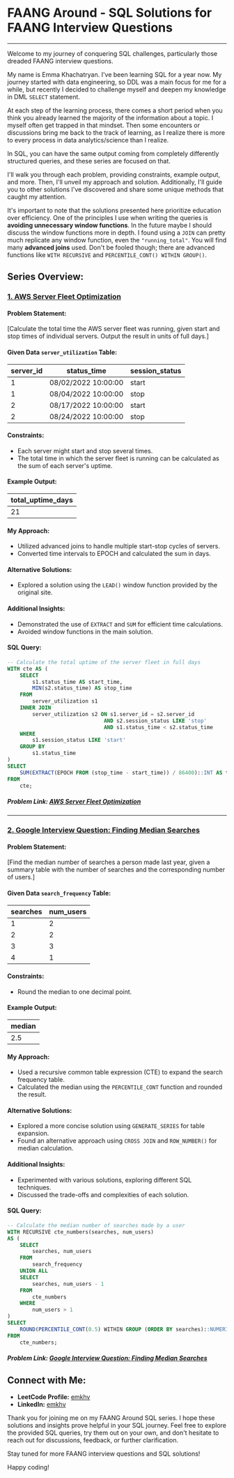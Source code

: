 # FAANG Around - SQL Solutions for FAANG Interview Questions
---

Welcome to my journey of conquering SQL challenges, particularly those dreaded FAANG interview questions.

My name is Emma Khachatryan. I've been learning SQL for a year now. My journey started with data engineering, so DDL was a main focus for me for a while, but recently I decided to challenge myself and deepen my knowledge in DML `SELECT` statement.

At each step of the learning process, there comes a short period when you think you already learned the majority of the information about a topic. I myself often get trapped in that mindset. Then some encounters or discussions bring me back to the track of learning, as I realize there is more to every process in data analytics/science than I realize.

In SQL, you can have the same output coming from completely differently structured queries, and these series are focused on that.

I'll walk you through each problem, providing constraints, example output, and more. Then, I'll unveil my approach and solution. Additionally, I'll guide you to other solutions I've discovered and share some unique methods that caught my attention.

It's important to note that the solutions presented here prioritize education over efficiency. One of the principles I use when writing the queries is **avoiding unnecessary window functions**. In the future maybe I should discuss the window functions more in depth. I found using a `JOIN` can pretty much replicate any window function, even the `"running_total"`. You will find many **advanced joins** used. Don't be fooled though; there are advanced functions like `WITH RECURSIVE` and `PERCENTILE_CONT() WITHIN GROUP()`.


## Series Overview:


### [1. AWS Server Fleet Optimization](https://github.com/emkhv/FAANGing_around/blob/main/Amazon_1_hard.md)

#### Problem Statement:
[Calculate the total time the AWS server fleet was running, given start and stop times of individual servers. Output the result in units of full days.]

#### Given Data `server_utilization` Table:

| server_id | status_time           | session_status |
|-----------|-----------------------|-----------------|
| 1         | 08/02/2022 10:00:00  | start           |
| 1         | 08/04/2022 10:00:00  | stop            |
| 2         | 08/17/2022 10:00:00  | start           |
| 2         | 08/24/2022 10:00:00  | stop            |

#### Constraints:
- Each server might start and stop several times.
- The total time in which the server fleet is running can be calculated as the sum of each server's uptime.

#### Example Output:
|total_uptime_days|
|-----------------|
|21|

#### My Approach:
- Utilized advanced joins to handle multiple start-stop cycles of servers.
- Converted time intervals to EPOCH and calculated the sum in days.

#### Alternative Solutions:
- Explored a solution using the `LEAD()` window function provided by the original site.

#### Additional Insights:
- Demonstrated the use of `EXTRACT` and `SUM` for efficient time calculations.
- Avoided window functions in the main solution.

#### SQL Query:
```sql
-- Calculate the total uptime of the server fleet in full days
WITH cte AS (
    SELECT
        s1.status_time AS start_time,
        MIN(s2.status_time) AS stop_time
    FROM
        server_utilization s1
    INNER JOIN
        server_utilization s2 ON s1.server_id = s2.server_id
                               AND s2.session_status LIKE 'stop'
                               AND s1.status_time < s2.status_time
    WHERE
        s1.session_status LIKE 'start'
    GROUP BY
        s1.status_time
)
SELECT
    SUM(EXTRACT(EPOCH FROM (stop_time - start_time)) / 86400)::INT AS total_uptime_days
FROM
    cte;
```
##### Problem Link: [AWS Server Fleet Optimization](https://datalemur.com/questions/total-utilization-time)

---

### [2. Google Interview Question: Finding Median Searches](https://github.com/emkhv/FAANGing_around/blob/main/google_1_hard.md)

#### Problem Statement:
[Find the median number of searches a person made last year, given a summary table with the number of searches and the corresponding number of users.]

#### Given Data `search_frequency` Table:

| searches | num_users |
|----------|-----------|
| 1        | 2         |
| 2        | 2         |
| 3        | 3         |
| 4        | 1         |

#### Constraints:
- Round the median to one decimal point.

#### Example Output:
|median|
|------|
|2.5|

#### My Approach:
- Used a recursive common table expression (CTE) to expand the search frequency table.
- Calculated the median using the `PERCENTILE_CONT` function and rounded the result.

#### Alternative Solutions:
- Explored a more concise solution using `GENERATE_SERIES` for table expansion.
- Found an alternative approach using `CROSS JOIN` and `ROW_NUMBER()` for median calculation.

#### Additional Insights:
- Experimented with various solutions, exploring different SQL techniques.
- Discussed the trade-offs and complexities of each solution.

#### SQL Query:
```sql
-- Calculate the median number of searches made by a user
WITH RECURSIVE cte_numbers(searches, num_users) 
AS (
    SELECT 
        searches, num_users
    FROM 
        search_frequency
    UNION ALL
    SELECT    
        searches, num_users - 1
    FROM    
        cte_numbers
    WHERE 
        num_users > 1
)
SELECT 
    ROUND(PERCENTILE_CONT(0.5) WITHIN GROUP (ORDER BY searches)::NUMERIC, 1) AS "Percentile_Cont"
FROM 
    cte_numbers;
```
##### Problem Link: [Google Interview Question: Finding Median Searches](https://datalemur.com/questions/median-search-freq)

## Connect with Me:
- **LeetCode Profile:** [emkhv](https://leetcode.com/emkhv/)
- **LinkedIn:** [emkhv](https://www.linkedin.com/in/emkhv/)

Thank you for joining me on my FAANG Around SQL series. I hope these solutions and insights prove helpful in your SQL journey. Feel free to explore the provided SQL queries, try them out on your own, and don't hesitate to reach out for discussions, feedback, or further clarification.

Stay tuned for more FAANG interview questions and SQL solutions!


Happy coding!
